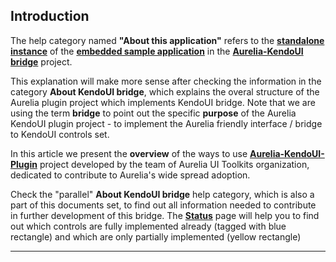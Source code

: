 ## Introduction

The help category named **"About this application"** refers to the **[standalone instance](http://aurelia-ui-toolkits.github.io/demo-kendo)** of the **[embedded sample application](https://github.com/aurelia-ui-toolkits/aurelia-kendoui-plugin/tree/master/sample)** in the **[Aurelia-KendoUI bridge](https://github.com/aurelia-ui-toolkits/aurelia-kendoui-plugin)** project.

This explanation will make more sense after checking the information in the category **About KendoUI bridge**, which explains the overal structure of the Aurelia plugin project which implements KendoUI bridge. Note that we are using the term **bridge** to point out the specific **purpose** of the Aurelia KendoUI plugin project - to implement the Aurelia friendly interface / bridge to KendoUI controls set.

In this article we present the **overview** of the ways to use **[Aurelia-KendoUI-Plugin](https://github.com/aurelia-ui-toolkits/aurelia-kendoui-plugin)** project developed by the team of Aurelia UI Toolkits organization, dedicated to contribute to Aurelia's wide spread adoption.

Check the "parallel" **About KendoUI bridge** help category, which is also a part of this documents set, to find out all information needed to contribute in further development of this bridge. The **[Status](http://aurelia-ui-toolkits.github.io/demo-kendo/#/project-status)** page will help you to find out which controls are fully implemented already (tagged with blue rectangle) and which are only partially implemented (yellow rectangle)

* * *